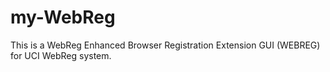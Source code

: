 # my-WebReg
This is a WebReg Enhanced Browser Registration Extension GUI (WEBREG) for UCI WebReg system.
